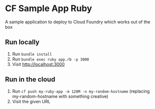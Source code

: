# CF Sample App Ruby

A sample application to deploy to Cloud Foundry which works out of the box

## Run locally

1. Run `bundle install`
1. Run `bundle exec ruby app.rb -p 3000`
1. Visit [http://localhost:3000](http://localhost:3000)

## Run in the cloud

1. Run `cf push my-ruby-app -m 128M -n my-random-hostname` (replacing my-random-hostname with something creative)
1. Visit the given URL
